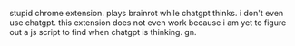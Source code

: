 stupid chrome extension. plays brainrot while chatgpt thinks. i don't even use chatgpt. this extension does not even work because i am yet to figure out a js script to find when chatgpt is thinking. gn.
